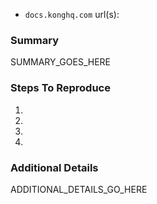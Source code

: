 <!-- 
Did you spot a typo or do you want to contribute to documentation? Instead of a github issue, we encourage you to submit a pull-request (https://help.github.com/articles/creating-a-pull-request/) and we will review your changes!

For all other issues, please fill in the sections below.

Check existing issues and pull-requests before submitting new ones, as a courtesy to the maintainers and making sure work isn't duplicated.
-->

- `docs.konghq.com` url(s):

### Summary

SUMMARY_GOES_HERE

### Steps To Reproduce

1.
2.
3.
4.

### Additional Details

ADDITIONAL_DETAILS_GO_HERE
